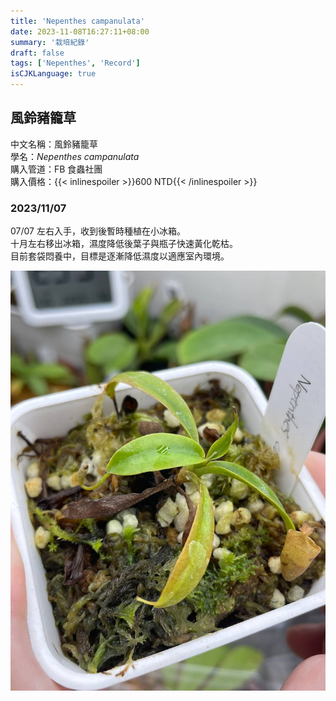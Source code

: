 ```yaml
---
title: 'Nepenthes campanulata'
date: 2023-11-08T16:27:11+08:00
summary: '栽培紀錄'
draft: false
tags: ['Nepenthes', 'Record']
isCJKLanguage: true
---
```


## 風鈴豬籠草

中文名稱：風鈴豬籠草  
學名：*Nepenthes campanulata*  
購入管道：FB 食蟲社團  
購入價格：{{< inlinespoiler >}}600 NTD{{< /inlinespoiler >}}  

### 2023/11/07

07/07 左右入手，收到後暫時種植在小冰箱。  
十月左右移出冰箱，濕度降低後葉子與瓶子快速黃化乾枯。  
目前套袋悶養中，目標是逐漸降低濕度以適應室內環境。  

![2023-11-07](./images/2023-11-07.jpg)

